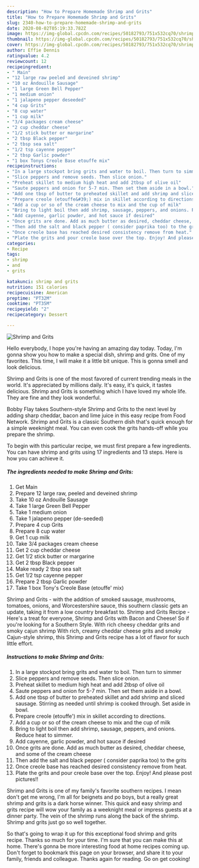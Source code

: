 ```yaml
---
description: "How to Prepare Homemade Shrimp and Grits"
title: "How to Prepare Homemade Shrimp and Grits"
slug: 2340-how-to-prepare-homemade-shrimp-and-grits
date: 2020-08-02T05:19:33.782Z
image: https://img-global.cpcdn.com/recipes/50182793/751x532cq70/shrimp-and-grits-recipe-main-photo.jpg
thumbnail: https://img-global.cpcdn.com/recipes/50182793/751x532cq70/shrimp-and-grits-recipe-main-photo.jpg
cover: https://img-global.cpcdn.com/recipes/50182793/751x532cq70/shrimp-and-grits-recipe-main-photo.jpg
author: Effie Dennis
ratingvalue: 4.2
reviewcount: 12
recipeingredient:
- " Main"
- "12 large raw peeled and deveined shrimp"
- "10 oz Andouille Sausage"
- "1 large Green Bell Pepper"
- "1 medium onion"
- "1 jalapeno pepper deseeded"
- "4 cup Grits"
- "8 cup water"
- "1 cup milk"
- "3/4 packages cream cheese"
- "2 cup cheddar cheese"
- "1/2 stick butter or margarine"
- "2 tbsp Black pepper"
- "2 tbsp sea salt"
- "1/2 tsp cayenne pepper"
- "2 tbsp Garlic powder"
- "1 box Tonys Creole Base etouffe mix"
recipeinstructions:
- "In a large stockpot bring grits and water to boil. Then turn to simmer"
- "Slice peppers and remove seeds. Then slice onion."
- "Preheat skillet to medium high heat and add 2tbsp of olive oil"
- "Saute peppers and onion for 5-7 min. Then set them aside in a bowl."
- "Add one tbsp of butter to preheated skillet and add shrimp and sliced sausage. Stirring as needed until shrimp is cooked through. Set aside in bowl."
- "Prepare creole (etouffe&#39;) mix in skillet according to directions."
- "Add a cup or so of the cream cheese to mix and the cup of milk"
- "Bring to light boil then add shrimp, sausage, peppers, and onions. Reduce heat to simmer."
- "Add cayenne, garlic powder, and hot sauce if desired"
- "Once grits are done. Add as much butter as desired, cheddar cheese, and some of the cream cheese"
- "Then add the salt and black pepper ( consider paprika too) to the grits"
- "Once creole base has reached desired consistency remove from heat."
- "Plate the grits and pour creole base over the top. Enjoy! And please post pictures!!"
categories:
- Recipe
tags:
- shrimp
- and
- grits

katakunci: shrimp and grits 
nutrition: 151 calories
recipecuisine: American
preptime: "PT32M"
cooktime: "PT35M"
recipeyield: "2"
recipecategory: Dessert

---
```



![Shrimp and Grits](https://img-global.cpcdn.com/recipes/50182793/751x532cq70/shrimp-and-grits-recipe-main-photo.jpg)

Hello everybody, I hope you're having an amazing day today. Today, I'm gonna show you how to make a special dish, shrimp and grits. One of my favorites. This time, I will make it a little bit unique. This is gonna smell and look delicious.

Shrimp and Grits is one of the most favored of current trending meals in the world. It's appreciated by millions daily. It's easy, it's quick, it tastes delicious. Shrimp and Grits is something which I have loved my whole life. They are fine and they look wonderful.

Bobby Flay takes Southern-style Shrimp and Grits to the next level by adding sharp cheddar, bacon and lime juice in this easy recipe from Food Network. Shrimp and Grits is a classic Southern dish that&#39;s quick enough for a simple weeknight meal. You can even cook the grits hands-off while you prepare the shrimp.


To begin with this particular recipe, we must first prepare a few ingredients. You can have shrimp and grits using 17 ingredients and 13 steps. Here is how you can achieve it.

<!--inarticleads1-->

##### The ingredients needed to make Shrimp and Grits:

1. Get  Main
1. Prepare 12 large raw, peeled and deveined shrimp
1. Take 10 oz Andouille Sausage
1. Take 1 large Green Bell Pepper
1. Take 1 medium onion
1. Take 1 jalapeno pepper (de-seeded)
1. Prepare 4 cup Grits
1. Prepare 8 cup water
1. Get 1 cup milk
1. Take 3/4 packages cream cheese
1. Get 2 cup cheddar cheese
1. Get 1/2 stick butter or margarine
1. Get 2 tbsp Black pepper
1. Make ready 2 tbsp sea salt
1. Get 1/2 tsp cayenne pepper
1. Prepare 2 tbsp Garlic powder
1. Take 1 box Tony&#39;s Creole Base (etouffe&#39; mix)


Shrimp and Grits - with the addition of smoked sausage, mushrooms, tomatoes, onions, and Worcestershire sauce, this southern classic gets an update, taking it from a low country breakfast to. Shrimp and Grits Recipe - Here&#39;s a treat for everyone, Shrimp and Grits with Bacon and Cheese! So if you&#39;re looking for a Southern Style. With rich cheesy cheddar grits and smoky cajun shrimp With rich, creamy cheddar cheese grits and smoky Cajun-style shrimp, this Shrimp and Grits recipe has a lot of flavor for such little effort. 

<!--inarticleads2-->

##### Instructions to make Shrimp and Grits:

1. In a large stockpot bring grits and water to boil. Then turn to simmer
1. Slice peppers and remove seeds. Then slice onion.
1. Preheat skillet to medium high heat and add 2tbsp of olive oil
1. Saute peppers and onion for 5-7 min. Then set them aside in a bowl.
1. Add one tbsp of butter to preheated skillet and add shrimp and sliced sausage. Stirring as needed until shrimp is cooked through. Set aside in bowl.
1. Prepare creole (etouffe&#39;) mix in skillet according to directions.
1. Add a cup or so of the cream cheese to mix and the cup of milk
1. Bring to light boil then add shrimp, sausage, peppers, and onions. Reduce heat to simmer.
1. Add cayenne, garlic powder, and hot sauce if desired
1. Once grits are done. Add as much butter as desired, cheddar cheese, and some of the cream cheese
1. Then add the salt and black pepper ( consider paprika too) to the grits
1. Once creole base has reached desired consistency remove from heat.
1. Plate the grits and pour creole base over the top. Enjoy! And please post pictures!!


Shrimp and Grits is one of my family&#39;s favorite southern recipes. I mean don&#39;t get me wrong, I&#39;m all for beignets and po boys, but a really great shrimp and grits is a dark horse winner. This quick and easy shrimp and grits recipe will wow your family as a weeknight meal or impress guests at a dinner party. The vein of the shrimp runs along the back of the shrimp. Shrimp and grits just go so well together. 

So that's going to wrap it up for this exceptional food shrimp and grits recipe. Thanks so much for your time. I'm sure that you can make this at home. There's gonna be more interesting food at home recipes coming up. Don't forget to bookmark this page on your browser, and share it to your family, friends and colleague. Thanks again for reading. Go on get cooking!
